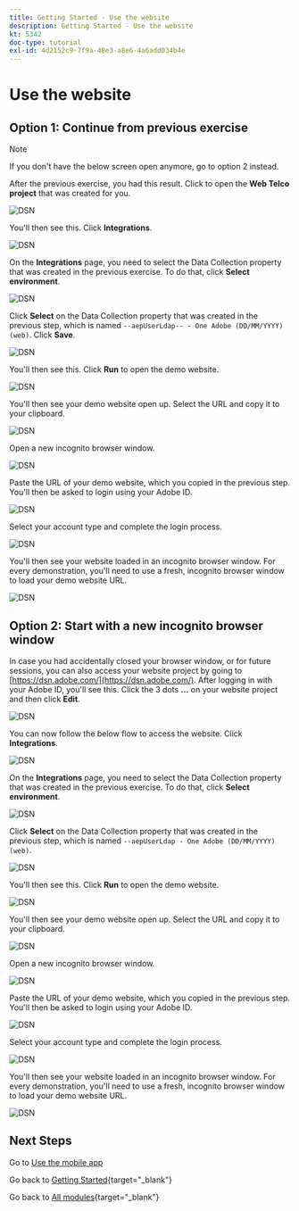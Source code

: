 ```yaml
---
title: Getting Started - Use the website
description: Getting Started - Use the website
kt: 5342
doc-type: tutorial
exl-id: 4d2152c9-7f9a-48e3-a8e6-4a6add034b4e
---
```

# Use the website

## Option 1: Continue from previous exercise

>[!NOTE]
>
>If you don't have the below screen open anymore, go to option 2 instead.

After the previous exercise, you had this result. Click to open the **Web Telco project** that was created for you.

![DSN](./images/dsn5a.png)

You'll then see this. Click **Integrations**.

![DSN](./images/web1.png)

On the **Integrations** page, you need to select the Data Collection property that was created in the previous exercise. To do that, click **Select environment**. 

![DSN](./images/web2.png)

Click **Select** on the Data Collection property that was created in the previous step, which is named `--aepUserLdap-- - One Adobe (DD/MM/YYYY) (web)`. Click **Save**.

![DSN](./images/web2a.png)

You'll then see this. Click **Run** to open the demo website.

![DSN](./images/web2b.png)

You'll then see your demo website open up. Select the URL and copy it to your clipboard.

![DSN](./images/web3.png)

Open a new incognito browser window.

![DSN](./images/web4.png)

Paste the URL of your demo website, which you copied in the previous step. You'll then be asked to login using your Adobe ID.

![DSN](./images/web5.png)

Select your account type and complete the login process.

![DSN](./images/web6.png)

You'll then see your website loaded in an incognito browser window. For every demonstration, you'll need to use a fresh, incognito browser window to load your demo website URL.

![DSN](./images/web7.png)

## Option 2: Start with a new incognito browser window

In case you had accidentally closed your browser window, or for future sessions, you can also access your website project by going to [https://dsn.adobe.com/](https://dsn.adobe.com/). After logging in with your Adobe ID, you'll see this. Click the 3 dots **...** on your website project and then click **Edit**.

![DSN](./images/web8.png)

You can now follow the below flow to access the website. Click **Integrations**.

![DSN](./images/web1.png)

On the **Integrations** page, you need to select the Data Collection property that was created in the previous exercise. To do that, click **Select environment**. 

![DSN](./images/web2.png)

Click **Select** on the Data Collection property that was created in the previous step, which is named `--aepUserLdap - One Adobe (DD/MM/YYYY) (web)`.

![DSN](./images/web2a.png)

You'll then see this. Click **Run** to open the demo website.

![DSN](./images/web2b.png)

You'll then see your demo website open up. Select the URL and copy it to your clipboard.

![DSN](./images/web3.png)

Open a new incognito browser window.

![DSN](./images/web4.png)

Paste the URL of your demo website, which you copied in the previous step. You'll then be asked to login using your Adobe ID.

![DSN](./images/web5.png)

Select your account type and complete the login process.

![DSN](./images/web6.png)

You'll then see your website loaded in an incognito browser window. For every demonstration, you'll need to use a fresh, incognito browser window to load your demo website URL.

![DSN](./images/web7.png)

## Next Steps

Go to [Use the mobile app](./ex5.md)

Go back to [Getting Started](./getting-started.md){target="_blank"}

Go back to [All modules](./../../../overview.md){target="_blank"}
